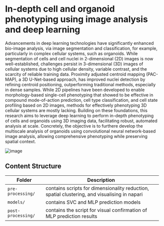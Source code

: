 ﻿# In-depth cell and organoid phenotyping using image analysis and deep learning
Advancements in deep learning technologies have significantly enhanced bio-image analysis, via image segmentation and classification, for example, particularly in complex cellular systems, such as organoids. While segmentation of cells and cell nuclei in 2-dimensional (2D) images is now well-established, challenges persist in 3-dimensional (3D) images of cellular systems due to high cellular density, variable contrast, and the scarcity of reliable training data. Proximity adjusted centroid mapping (PAC-MAP), a 3D U-Net-based approach, has improved nuclei detection by refining centroid positioning, outperforming traditional methods, especially in dense samples. While 2D pipelines have been developed to enable  morphology-based single-cell phenotyping that showed to be effective in compound mode-of-action prediction, cell type classification, and cell state profiling based on 2D images, methods for effectively phenotyping 3D cellular systems are mostly lacking. Building on these foundations, this research aims to leverage deep learning to perform in-depth phenotyping of cells and organoids using 3D imaging data, facilitating robust, automated analysis at scale. Concretely, the objective is to furthere develop the multiscale analysis of organoids using convolutional neural network-based image analysis, allowing comprehensive phenotyping while preserving spatial context. 

![image](https://github.com/user-attachments/assets/1d099abf-86da-4cc1-bc3d-3bd91fbb2b0e)

## Content Structure
| Folder | Description |
| --- | --- |
| `pre-processing/` | contains scripts for dimensionality reduction, spatial clustering, and visualising in napari |
| `models/` | contains SVC and MLP prediction models |
| `post-processing/` | contains the script for visual confirmation of MLP prediction results |
